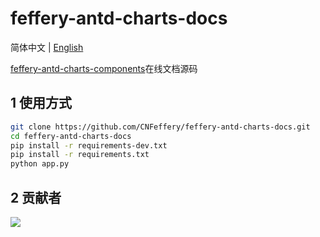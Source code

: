 # feffery-antd-charts-docs

简体中文 | [English](./README-en_US.md)

<a href='https://github.com/CNFeffery/feffery-antd-charts' target='_blank'>feffery-antd-charts-components</a>在线文档源码

## 1 使用方式

```bash
git clone https://github.com/CNFeffery/feffery-antd-charts-docs.git
cd feffery-antd-charts-docs
pip install -r requirements-dev.txt
pip install -r requirements.txt
python app.py
```

## 2 贡献者

<a href = "https://github.com/CNFeffery/feffery-antd-charts-docs/graphs/contributors">
  <img src = "https://contrib.rocks/image?repo=CNFeffery/feffery-antd-charts-docs"/>
</a>
